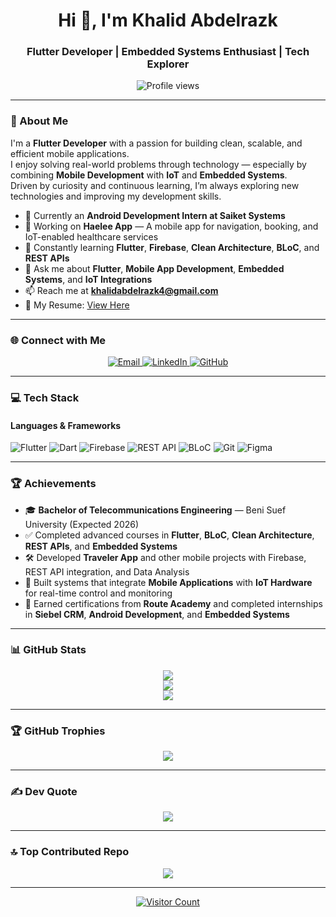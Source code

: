 <h1 align="center">Hi 👋, I'm Khalid Abdelrazk</h1>
<h3 align="center">Flutter Developer | Embedded Systems Enthusiast | Tech Explorer</h3>

<p align="center">
  <img src="https://komarev.com/ghpvc/?username=KhalidAbdelrazek&label=Profile%20views&color=0e75b6&style=flat" alt="Profile views" />
</p>

---

### 🚀 About Me

I'm a **Flutter Developer** with a passion for building clean, scalable, and efficient mobile applications.  
I enjoy solving real-world problems through technology — especially by combining **Mobile Development** with **IoT** and **Embedded Systems**.  
Driven by curiosity and continuous learning, I’m always exploring new technologies and improving my development skills.

- 🔭 Currently an **Android Development Intern at Saiket Systems**  
- 📱 Working on **Haelee App** — A mobile app for navigation, booking, and IoT-enabled healthcare services  
- 🌱 Constantly learning **Flutter**, **Firebase**, **Clean Architecture**, **BLoC**, and **REST APIs**  
- 💬 Ask me about **Flutter**, **Mobile App Development**, **Embedded Systems**, and **IoT Integrations**  
- 📫 Reach me at **khalidabdelrazk4@gmail.com**  
- 📄 My Resume: [View Here](https://drive.google.com/file/d/1taIWZ9LzwLCLE_zqMCAHOHMu3YPpjk2k/view?usp=sharing)  

---

### 🌐 Connect with Me

<p align="center">
  <a href="mailto:khalidabdelrazk4@gmail.com">
    <img src="https://img.shields.io/badge/Email-khalidabdelrazk4@gmail.com-%23EA4335.svg?style=for-the-badge&logo=gmail&logoColor=white" alt="Email">
  </a>
  <a href="https://www.linkedin.com/in/khalid-abdelrazk-7719b32b3/" target="_blank">
    <img src="https://img.shields.io/badge/LinkedIn-Khalid%20Abdelrazk-%230A66C2.svg?style=for-the-badge&logo=linkedin&logoColor=white" alt="LinkedIn">
  </a>
  <a href="https://github.com/KhalidAbdelrazek" target="_blank">
    <img src="https://img.shields.io/badge/GitHub-Khalid%20Abdelrazk-%2312100E.svg?style=for-the-badge&logo=github&logoColor=white" alt="GitHub">
  </a>
</p>

---

### 💻 Tech Stack

#### Languages & Frameworks
![Flutter](https://img.shields.io/badge/Flutter-02569B?style=for-the-badge&logo=flutter&logoColor=white)
![Dart](https://img.shields.io/badge/Dart-0175C2?style=for-the-badge&logo=dart&logoColor=white)
![Firebase](https://img.shields.io/badge/Firebase-FFCA28?style=for-the-badge&logo=firebase&logoColor=black)
![REST API](https://img.shields.io/badge/REST%20API-005571?style=for-the-badge&logo=api&logoColor=white)
![BLoC](https://img.shields.io/badge/BLoC-42a5f5?style=for-the-badge&logo=flutter&logoColor=white)
![Git](https://img.shields.io/badge/Git-F05032?style=for-the-badge&logo=git&logoColor=white)
![Figma](https://img.shields.io/badge/Figma-F24E1E?style=for-the-badge&logo=figma&logoColor=white)

---

### 🏆 Achievements

- 🎓 **Bachelor of Telecommunications Engineering** — Beni Suef University (Expected 2026)  
- ✅ Completed advanced courses in **Flutter**, **BLoC**, **Clean Architecture**, **REST APIs**, and **Embedded Systems**  
- 🛠️ Developed **Traveler App** and other mobile projects with Firebase, REST API integration, and Data Analysis  
- 🚀 Built systems that integrate **Mobile Applications** with **IoT Hardware** for real-time control and monitoring  
- 🥇 Earned certifications from **Route Academy** and completed internships in **Siebel CRM**, **Android Development**, and **Embedded Systems**

---

### 📊 GitHub Stats

<p align="center">
  <img src="https://github-readme-stats.vercel.app/api?username=KhalidAbdelrazek&theme=radical&hide_border=true&include_all_commits=true&count_private=true"/>
  <br/>
  <img src="https://github-readme-streak-stats.herokuapp.com/?user=KhalidAbdelrazek&theme=radical&hide_border=true"/>
  <br/>
  <img src="https://github-readme-stats.vercel.app/api/top-langs/?username=KhalidAbdelrazek&theme=radical&hide_border=true&layout=compact"/>
</p>

---

### 🏆 GitHub Trophies

<p align="center">
  <img src="https://github-profile-trophy.vercel.app/?username=KhalidAbdelrazek&theme=radical&no-frame=false&no-bg=false&margin-w=4"/>
</p>

---

### ✍️ Dev Quote

<p align="center">
  <img src="https://quotes-github-readme.vercel.app/api?type=vertical&theme=radical"/>
</p>

---

### 🔝 Top Contributed Repo

<p align="center">
  <img src="https://github-contributor-stats.vercel.app/api?username=KhalidAbdelrazek&limit=5&theme=dark&combine_all_yearly_contributions=true"/>
</p>

---

<p align="center">
  <a href="https://visitcount.itsvg.in/api?id=KhalidAbdelrazek&icon=0&color=0">
    <img src="https://visitcount.itsvg.in/api?id=KhalidAbdelrazek&icon=0&color=0" alt="Visitor Count"/>
  </a>
</p>
